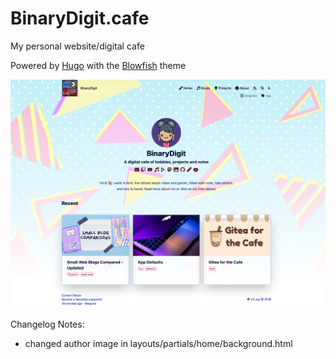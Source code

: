 # BinaryDigit.cafe

My personal website/digital cafe

Powered by [Hugo](https://gohugo.io) with the [Blowfish](https://blowfish.page) theme

![screenshot](/assets/img/screenshot.png)


Changelog Notes:
- changed author image in layouts/partials/home/background.html